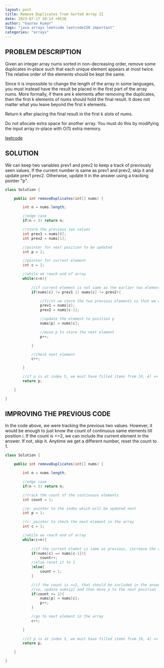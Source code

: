 ```yaml
---
layout: post
title: Remove Duplicates from Sorted Array II
date: 2023-07-17 20:14 +0530
author: "Gaurav Kumar"
tags: "java arrays leetcode leetcode150 important"
categories: "arrays"
---
```


## PROBLEM DESCRIPTION

Given an integer array nums sorted in non-decreasing order, remove some duplicates in-place such that each unique element appears at most twice. The relative order of the elements should be kept the same.  

Since it is impossible to change the length of the array in some languages, you must instead have the result be placed in the first part of the array nums. More formally, if there are k elements after removing the duplicates, then the first k elements of nums should hold the final result. It does not matter what you leave beyond the first k elements.  

Return k after placing the final result in the first k slots of nums.  

Do not allocate extra space for another array. You must do this by modifying the input array in-place with O(1) extra memory.  

[leetcode](https://leetcode.com/problems/remove-duplicates-from-sorted-array-ii/)

## SOLUTION

We can keep two variables prev1 and prev2 to keep a track of previously seen values. If the current number is same as prev1 and prev2, skip it and update prev1 prev2. Otherwise, update it in the answer using a tracking pointer "p".

```java
class Solution {

    public int removeDuplicates(int[] nums) {

        int n = nums.length;

        //edge case
        if(n < 3) return n;

        //store the previous two values
        int prev1 = nums[0];
        int prev2 = nums[1];

        //pointer for next position to be updated
        int p = 2;

        //pointer for current element
        int c = 2;

        //while we reach end of array
        while(c<n){
            
            //if current element is not same as the earlier two elements:
            if(nums[c] != prev1 || nums[c] != prev2){

                //first we store the two previous elements so that we don't lose them
                prev1 = nums[c];
                prev2 = nums[c-1];

                //update the element to position p
                nums[p] = nums[c];

                //move p to store the next element
                p++;

            }

            //check next element
            c++;

        }

        //if p is at index 5, we must have filled items from [0, 4] => size 5
        return p;   

    }

}
```

## IMPROVING THE PREVIOUS CODE

In the code above, we were tracking the previous two values. However, it would be enough to just know the count of continuous same elements till position i. If the count is <=2, we can include the current element in the answer. If not, skip it. Anytime we get a different number, reset the count to 1.

```java
class Solution {

    public int removeDuplicates(int[] nums) {

        int n = nums.length;

        //edge case
        if(n < 3) return n;

        //track the count of the continuous elements
        int count = 1;

        //p: pointer to the index which will be updated next
        int p = 1;

        //c: pointer to check the next element in the array
        int c = 1;

        //while we reach end of array
        while(c<n){
            
            //if the current elemnt is same as previous, increase the count by 1
            if(nums[c] == nums[c-1]){
                count++;
            //else reset it to 1
            }else{
                count = 1;
            }

            //if the count is <=2, that should be included in the answer
            //so, update nums[p] and then move p to the next position
            if(count <= 2){
                nums[p] = nums[c];
                p++;
            }

            //go to next element in the array
            c++;

        }
        
        //if p is at index 5, we must have filled items from [0, 4] => size 5
        return p;

    }

}
```

